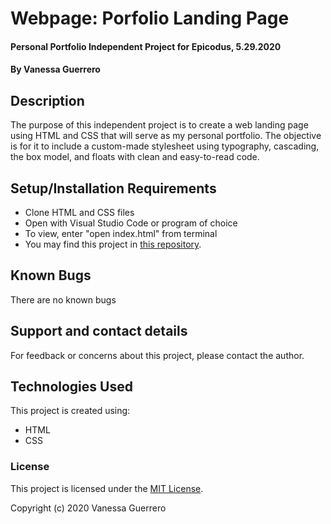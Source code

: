 # Webpage: Porfolio Landing Page

#### Personal Portfolio Independent Project for Epicodus, 5.29.2020

#### By Vanessa Guerrero

## Description

The purpose of this independent project is to create a web landing page using HTML and CSS that will serve as my personal portfolio. The objective is for it to include a custom-made stylesheet using typography, cascading, the box model, and floats with clean and easy-to-read code.

## Setup/Installation Requirements

* Clone HTML and CSS files
* Open with Visual Studio Code or program of choice
* To view, enter "open index.html" from terminal
* You may find this project in [this repository](https://github.com/vguer/Portfolio-Webpage.git).


## Known Bugs

There are no known bugs

## Support and contact details

For feedback or concerns about this project, please contact the author.

## Technologies Used

This project is created using:
* HTML
* CSS

### License

This project is licensed under the [MIT License](https://opensource.org/licenses/MIT).

Copyright (c) 2020 Vanessa Guerrero